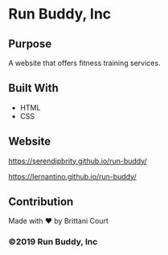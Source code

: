 # Run Buddy, Inc

## Purpose
A website that offers fitness training services.

## Built With
* HTML
* CSS

## Website
https://serendipbrity.github.io/run-buddy/

https://lernantino.github.io/run-buddy/

## Contribution
Made with ❤️ by Brittani Court

### ©️2019 Run Buddy, Inc 
